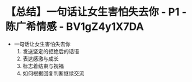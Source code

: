 # 【总结】一句话让女生害怕失去你 - P1 - 陈广希情感 - BV1gZ4y1X7DA

-   一句话让女生害怕失去你
    1.  发送坚定的拒绝后的话语
    2.  表达感激与成长
    3.  标志着结束与祝福
    4.  如何根据回复判断继续交流
